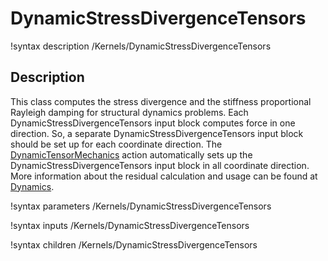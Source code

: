 # DynamicStressDivergenceTensors

!syntax description /Kernels/DynamicStressDivergenceTensors

## Description

This class computes the stress divergence and the stiffness proportional Rayleigh damping for structural dynamics problems. Each DynamicStressDivergenceTensors input block computes force in one direction. So, a separate DynamicStressDivergenceTensors input block should be set up for each coordinate direction. The [DynamicTensorMechanics](/DynamicTensorMechanicsAction.md) action automatically sets up the DynamicStressDivergenceTensors input block in all coordinate direction. More information about the residual calculation and usage can be found at [Dynamics](Dynamics.md).

!syntax parameters /Kernels/DynamicStressDivergenceTensors

!syntax inputs /Kernels/DynamicStressDivergenceTensors

!syntax children /Kernels/DynamicStressDivergenceTensors
